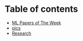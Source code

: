# Table of contents

* [ML Papers of The Week](README.md)
* [pics](pics/README.md)
* [Research](research/README.md)
